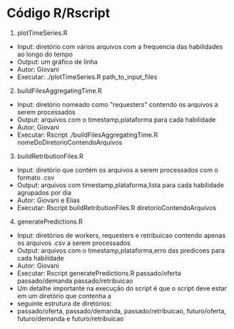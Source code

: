 Código R/Rscript
================

1. plotTimeSeries.R
 * Input: diretório com vários arquivos com a frequencia das habilidades ao longo do tempo 
 * Output: um gráfico de linha
 * Autor: Giovani
 * Executar: ./plotTimeSeries.R path_to_input_files 
 
2. buildFilesAggregatingTime.R
 * Input: diretório nomeado como "requesters" contendo os arquivos a serem processados
 * Output: arquivos com o timestamp,plataforma para cada habilidade
 * Autor: Giovani
 * Executar: Rscript ./buildFilesAggregatingTime.R nomeDoDiretorioContendoArquivos
 
 3. buildRetributionFiles.R
 * Input: diretório que contém os arquivos a serem processados com o formato .csv
 * Output: arquivos com timestamp,plataforma,lista para cada habilidade agrupados por dia
 * Autor: Giovani e Elias
 * Executar: Rscript buildRetributionFiles.R diretorioContendoArquivos
 4. generatePredictions.R
 * Input: diretórios de workers, requesters e retribuicao contendo apenas os arquivos .csv a serem processados
 * Output: arquivos com o timestamp,plataforma,erro das predicoes para cada habilidade
 * Autor: Giovani
 * Executar: Rscript generatePredictions.R passado/oferta passado/demanda passado/retribuicao
 * Um detalhe importante na execução do script é que o script deve estar em um diretório que contenha a
 * seguinte estrutura de diretórios:
 * passado/oferta, passado/demanda, passado/retribuicao, futuro/oferta, futuro/demanda e futuro/retribuicao